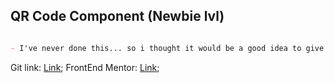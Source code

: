 ## QR Code Component (Newbie lvl)

```markdown

- I've never done this... so i thought it would be a good idea to give it a try

```

Git link: [Link](https://nyyu.github.io/01-Test/frontEndMentor-qrCodeComponent);
FrontEnd Mentor: [Link](https://www.frontendmentor.io/challenges/qr-code-component-iux_sIO_H);
